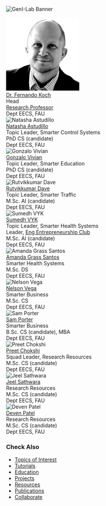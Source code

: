 ![GenI-Lab Banner](./images/genilab-banner.png)


<div class="grid-container" data-columns="3">
  <div class="grid-item person-card">
    <img src="./images/people/kochf-headshot.png" alt="Dr. Fernando Koch">
    <div class="person-name"><a href="https://www.linkedin.com/in/fkoch/">Dr. Fernando Koch</a></div>
    <div class="person-title">Head<br/><a href="https://www.fau.edu/engineering/directory/faculty/koch/">Research Professor</a><br/>Dept EECS, FAU</div>
  </div>

  <div class="grid-item person-card">
    <img src="./images/people/nastudillo2024-headshot.png" alt="Natasha Astudillo">
    <div class="person-name"><a href="https://www.linkedin.com/in/natashaastudillo/">Natasha Astudillo</a></div>
    <div class="person-title">Topic Leader, Smarter Control Systems<br/>PhD CS (candidate)<br/>Dept EECS, FAU</div>
  </div>

  <div class="grid-item person-card">
    <img src="./images/people/gvivian2022-headshot.png" alt="Gonzalo Vivian">
    <div class="person-name"><a href="https://www.linkedin.com/in/gonvivian/">Gonzalo Vivian</a></div>
    <div class="person-title">Topic Leader, Smarter Education<br/>PhD CS (candidate)<br/>Dept EECS, FAU</div>
  </div>

  <div class="grid-item person-card">
    <img src="./images/people/rdave2024-headshot.png" alt="Rutvikkumar Dave">
    <div class="person-name"><a href="https://www.linkedin.com/in/dave-rutvikkumar/">Rutvikkumar Dave</a></div>
    <div class="person-title">Topic Leader, Smarter Traffic<br/>M.Sc. AI (candidate)<br/>Dept EECS, FAU</div>
  </div>

  <div class="grid-item person-card">
    <img src="./images/people/svizarsuyesh2024-headshot.png" alt="Sumedh VYK">
    <div class="person-name"><a href="https://www.linkedin.com/in/sumedh-vyk/">Sumedh VYK</a></div>
    <div class="person-title">Topic Leader, Smarter Health Systems<br/>Leader, <a href="http://www.faueec.org">Eng Entrepreneurship Club</a><br/>M.Sc. AI (candidate)<br/>Dept EECS, FAU</div>
  </div>

  <div class="grid-item person-card">
    <img src="./images/people/agrasssantos2023-headshot.png" alt="Amanda Grass Santos">
    <div class="person-name"><a href="https://www.linkedin.com/in/amandagrass">Amanda Grass Santos</a></div>
    <div class="person-title">Smarter Health Systems<br/>M.Sc. DS<br/>Dept EECS, FAU</div>
  </div>

  <div class="grid-item person-card">
    <img src="./images/people/vegan2023-headshot.png" alt="Nelson Vega">
    <div class="person-name"><a href="https://www.linkedin.com/in/nvegamarrero/">Nelson Vega</a></div>
    <div class="person-title">Smarter Business<br/>M.Sc. CS<br/>Dept EECS, FAU</div>
  </div>

  <div class="grid-item person-card">
    <img src="./images/people/samanthaport2022-headshot.png" alt="Sam Porter">
    <div class="person-name"><a href="https://www.linkedin.com/in/samporter-cs/">Sam Porter</a></div>
    <div class="person-title">Smarter Business<br/>B.Sc. CS (candidate), MBA<br/>Dept EECS, FAU</div>
  </div>

  <div class="grid-item person-card">
    <img src="./images/people/pchokshi2024-headshot.png" alt="Preet Chokshi">
    <div class="person-name"><a href="https://www.linkedin.com/in/preet-chokshi-6b7096233">Preet Chokshi</a></div>
    <div class="person-title">Squad Leader, Research Resources<br/>M.Sc. CS (candidate)<br/>Dept EECS, FAU</div>
  </div>

  <div class="grid-item person-card">
    <img src="./images/people/jsathwara2024-headshot.png" alt="Jeel Sathwara">
    <div class="person-name"><a href="https://www.linkedin.com/in/jeel209/">Jeel Sathwara</a></div>
    <div class="person-title">Research Resources<br/>M.Sc. CS (candidate)<br/>Dept EECS, FAU</div>
  </div>

  <div class="grid-item person-card">
    <img src="./images/people/devenpravink2024-headshot.png" alt="Deven Patel">
    <div class="person-name"><a href="https://www.linkedin.com/in/devenpatel0">Deven Patel</a></div>
    <div class="person-title">Research Resources<br/>M.Sc. CS (candidate)<br/>Dept EECS, FAU</div>
  </div>
</div>

<script>
  const container = document.querySelector('.grid-container');
  const columns = container.dataset.columns || 4;
  container.style.setProperty('--columns', columns);
</script>


### Check Also

* [Topics of Interest](./projects.md#topics-of-interest)
* [Tutorials](./knowledge.md#tutorials)
* [Education](./knowledge.md#education)
* [Projects](./projects.md)
* [Resources](./projects.md#resources) 
* [Publications](./knowledge.md#publications)
* [Collaborate](./collaborate.md)


